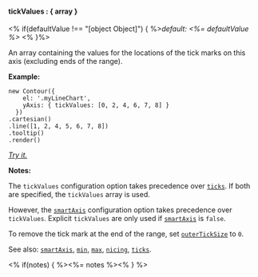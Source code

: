 #### **tickValues** : { array }

<% if(defaultValue !== "[object Object]") { %>*default: <%= defaultValue %>* <% }%>

An array containing the values for the locations of the tick marks on this axis (excluding ends of the range). 

**Example:**

    new Contour({
        el: '.myLineChart',
        yAxis: { tickValues: [0, 2, 4, 6, 7, 8] }
      })
    .cartesian()
    .line([1, 2, 4, 5, 6, 7, 8])
    .tooltip()
    .render()

*[Try it.](<%= jsFiddleLink %>)*

**Notes:**

The `tickValues` configuration option takes precedence over [`ticks`](#config_config.yAxis.ticks). If both are specified, the `tickValues` array is used.

However, the [`smartAxis`](#config_config.yAxis.smartAxis) configuration option takes precedence over `tickValues`. Explicit `tickValues` are only used if [`smartAxis`](#config_config.yAxis.smartAxis) is `false`.

To remove the tick mark at the end of the range, set [`outerTickSize`](#config_config.yAxis.outerTickSize) to `0`.

See also: [`smartAxis`](#config_config.yAxis.smartAxis), [`min`](#config_config.yAxis.min), [`max`](#config_config.yAxis.max), [`nicing`](#config_config.yAxis.nicing), [`ticks`](#config_config.yAxis.ticks).

<% if(notes) { %><%= notes %><% } %>

